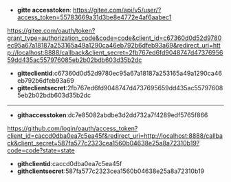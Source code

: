 - **gitte accesstoken**: https://gitee.com/api/v5/user/?access_token=55783669a31d3be8e4772e4af6aabec1

https://gitee.com/oauth/token?grant_type=authorization_code&code=code&client_id=c67360d0d52d9780ec95a67a18187a253165a49a1290ca46eb792b6dfeb93a69&redirect_uri=http://localhost:8888/callback&client_secret=2fb767ed6fd9048747d4737695659dd435ac557976085eb2b02bdb603d35b2dc

- **gitteclientid**:c67360d0d52d9780ec95a67a18187a253165a49a1290ca46eb792b6dfeb93a69
- **gitteclientsecret**:2fb767ed6fd9048747d4737695659dd435ac557976085eb2b02bdb603d35b2dc

---

- **githaccesstoken**:dc7e85082abdbe3d2dd732a7f4289edf5765f866

https://github.com/login/oauth/access_token?client_id=caccd0dba0ea7c5ea45f&redirect_uri=http://localhost:8888/callback&client_secret=587fa577c2323cea1560b04638e25a8a72310b19?code=code?state=state

- **githclientid**:caccd0dba0ea7c5ea45f
- **githclientsecret**:587fa577c2323cea1560b04638e25a8a72310b19
